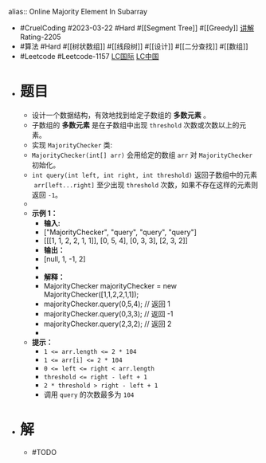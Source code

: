 alias:: Online Majority Element In Subarray
- #CruelCoding #2023-03-22 #Hard #[[Segment Tree]] #[[Greedy]] [讲解](https://youtu.be/xghx0yK8ew4) Rating-2205
- #算法 #Hard #[[树状数组]] #[[线段树]] #[[设计]] #[[二分查找]] #[[数组]]
- #Leetcode #Leetcode-1157 [LC国际](https://leetcode.com/problems/online-majority-element-in-subarray/) [LC中国](https://leetcode.cn/problems/online-majority-element-in-subarray/)
- # 题目
	- 设计一个数据结构，有效地找到给定子数组的 **多数元素** 。
	- 子数组的 **多数元素** 是在子数组中出现 `threshold` 次数或次数以上的元素。
	- 实现 `MajorityChecker` 类:
	- `MajorityChecker(int[] arr)` 会用给定的数组 `arr` 对 `MajorityChecker` 初始化。
	- `int query(int left, int right, int threshold)` 返回子数组中的元素  `arr[left...right]` 至少出现 `threshold` 次数，如果不存在这样的元素则返回 `-1`。
	-
	- **示例 1：**
		- **输入:**
		- ["MajorityChecker", "query", "query", "query"]
		- [[[1, 1, 2, 2, 1, 1]], [0, 5, 4], [0, 3, 3], [2, 3, 2]]
		- **输出：**
		- [null, 1, -1, 2]
		-
		- **解释：**
		- MajorityChecker majorityChecker = new MajorityChecker([1,1,2,2,1,1]);
		- majorityChecker.query(0,5,4); // 返回 1
		- majorityChecker.query(0,3,3); // 返回 -1
		- majorityChecker.query(2,3,2); // 返回 2
		-
	- **提示：**
		- `1 <= arr.length <= 2 * 104`
		- `1 <= arr[i] <= 2 * 104`
		- `0 <= left <= right < arr.length`
		- `threshold <= right - left + 1`
		- `2 * threshold > right - left + 1`
		- 调用 `query` 的次数最多为 `104`
- # 解
	- #TODO